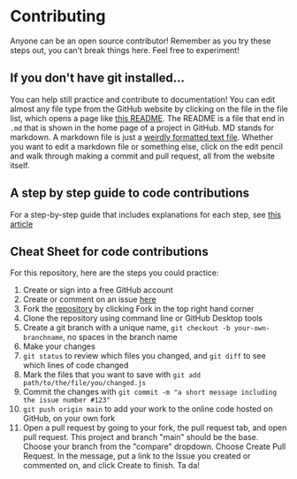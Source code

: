 # Contributing

Anyone can be an open source contributor! Remember as you try these steps out,
you can't break things here. Feel free to experiment!

## If you don't have git installed...
You can help still practice and contribute to documentation!
You can edit almost any file type from
the GitHub website by clicking on the file in the file list, which opens a page
like [this README](https://github.com/jenweber/our-open-source-contributions/blob/main/README.md).
The README is a file that end in `.md` that is shown in the home page of a project in GitHub. MD stands
for markdown. A markdown file is just a [weirdly formatted text file](https://github.com/adam-p/markdown-here/wiki/Markdown-Cheatsheet).
Whether you want to edit a markdown file or something else, click on the edit
pencil and walk through making a commit and pull request, all from the website itself.

## A step by step guide to code contributions
For a step-by-step guide that includes explanations for each step,
see [this article](https://medium.com/@jenweber/your-first-open-source-contribution-a-step-by-step-technical-guide-d3aca55cc5a6)

## Cheat Sheet for code contributions

For this repository, here are the steps you could practice:

1. Create or sign into a free GitHub account
2. Create or comment on an issue [here](https://github.com/jenweber/our-open-source-contributions/issues)
3. Fork the [repository](https://github.com/jenweber/our-open-source-contributions) by clicking Fork in the top right hand corner
4. Clone the repository using command line or GitHub Desktop tools
5. Create a git branch with a unique name, `git checkout -b your-own-branchname`, no spaces in the branch name
6. Make your changes
7. `git status` to review which files you changed, and `git diff` to see which lines of code changed
8. Mark the files that you want to save with `git add path/to/the/file/you/changed.js`
9. Commit the changes with `git commit -m "a short message including the issue number #123"`
10. `git push origin main` to add your work to the online code hosted on GitHub, on your own fork
11. Open a pull request by going to your fork, the pull request tab, and open pull request.
This project and branch "main" should be the base. Choose your branch from the "compare"
dropdown. Choose Create Pull Request. In the message, put a link to the Issue you created or
commented on, and click Create to finish. Ta da!
